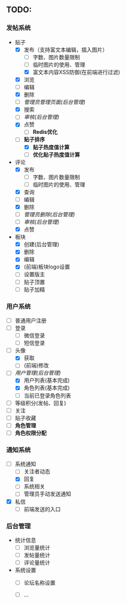 ## TODO:
### 发帖系统
* 贴子
  * [x] 发布（支持富文本编辑，插入图片）
    * [ ] 字数、图片数量限制
    * [ ] 临时图片的使用、管理
    * [x] 富文本内容XSS防御(在前端进行过滤)
  * [x] 浏览
  * [ ] 编辑
  * [x] 删除
  * [ ] *管理员管理页面(后台管理)*
  * [x] 搜索
  * [ ] *审核(后台管理)*
  * [x] 点赞
    * [ ] **Redis优化**
  * [ ] **贴子排序**
    * [x] **贴子热度值计算**
    * [ ] **优化贴子热度值计算**
  
* 评论
  * [x] 发布
    * [ ] 字数、图片数量限制
    * [ ] 临时图片的使用、管理
  * [x] 查询
  * [ ] 编辑
  * [x] 删除
  * [ ] *管理员删除(后台管理)*
  * [ ] *审核(后台管理)*
  * [x] 点赞

* 板块
  * [x] 创建(后台管理)
  * [x] 删除
  * [x] 编辑
  * [x] (前端)板块logo设置
  * [ ] 设置版主
  * [ ] 贴子顶置
  * [ ] 贴子加精

### 用户系统

- [ ] 普通用户注册
- [ ] 登录
  - [ ] 微信登录
  - [ ] 短信登录
- [ ] 头像
  - [x] 获取
  - [ ] (前端)修改
- [ ] *用户管理(后台管理)*
  - [x] 用户列表(基本完成)
  - [x] 角色列表(基本完成)
  - [ ] 当前已登录角色列表
- [ ] 等级积分(发帖、回复)
- [ ] 关注
- [ ] 贴子收藏
- [ ] **角色管理**
- [ ] **角色权限分配**

### 通知系统
- [ ] 系统通知
  - [ ] 关注者动态
  - [x] 回复
  - [ ] 系统相关
  - [ ] 管理员手动发送通知
- [x] 私信
  - [ ] 前端发送的入口

### 后台管理

* 统计信息
  * [ ] 浏览量统计
  * [ ] 发帖量统计
  * [ ] 评论量统计

* 系统设置
  * [ ] 论坛名称设置
  * [ ] ...


